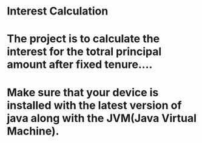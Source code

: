 # Interest Calculation

# The project is to calculate the interest for the totral principal amount after fixed tenure....

# Make sure that your device is installed with the latest version of java along with the JVM(Java Virtual Machine).
